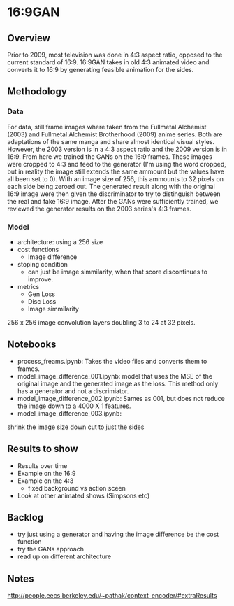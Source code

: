 # 16:9GAN

## Overview
Prior to 2009, most television was done in 4:3 aspect ratio, opposed to the current standard of 16:9. 16:9GAN takes in old 4:3 animated video and converts it to 16:9 by generating feasible animation for the sides.

## Methodology

### Data
For data, still frame images where taken from the Fullmetal Alchemist (2003) and Fullmetal Alchemist Brotherhood (2009) anime series. Both are adaptations of the same manga and share almost identical visual styles. However, the 2003 version is in a 4:3 aspect ratio and the 2009 version is in 16:9. From here we trained the GANs on the 16:9 frames. These images were cropped to 4:3 and feed to the generator (I'm using the word cropped, but in reality the image still extends the same ammount but the values have all been set to 0). With an image size of 256, this ammounts to 32 pixels on each side being zeroed out. The generated result along with the original 16:9 image were then given the discriminator to try to distinguish between the real and fake 16:9 image. After the GANs were sufficiently trained, we reviewed the generator results on the 2003 series's 4:3 frames.

### Model
* architecture: using a 256 size
* cost functions
   * Image difference
* stoping condition
    * can just be image simmilarity, when that score discontinues to improve. 
* metrics
    * Gen Loss
    * Disc Loss
    * Image simmilarity

<insert image of architecture>
256 x 256 image convolution layers doubling 3 to 24 at 32 pixels.

## Notebooks
* process_freams.ipynb: Takes the video files and converts them to frames. 
* model_image_difference_001.ipynb: model that uses the MSE of the original image and the generated image as the loss. This method only has a generator and not a discrimiator.
* model_image_difference_002.ipynb: Sames as 001, but does not reduce the image down to a 4000 X 1 features.
* model_image_difference_003.ipynb: 

shrink the image size down
cut to just the sides

## Results to show
* Results over time
* Example on the 16:9
* Example on the 4:3
    * fixed background vs action sceen
* Look at other animated shows (Simpsons etc)

## Backlog
* try just using a generator and having the image difference be the cost function
* try the GANs approach
* read up on different architecture

## Notes
http://people.eecs.berkeley.edu/~pathak/context_encoder/#extraResults
